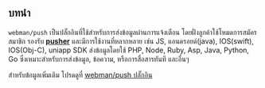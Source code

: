 ## บทนำ

`webman/push` เป็นปลั๊กอินที่ใช้สำหรับการส่งข้อมูลผ่านการแจ้งเตือน โดยฝั่งลูกค้าใช้โหมดการสมัครสมาชิก รองรับ **[pusher](https://pusher.com)** และมีการใช้งานที่หลากหลาย เช่น JS, แอนดรอยด์(java), IOS(swift), IOS(Obj-C), uniapp
SDK ส่งข้อมูลโดยใช้ PHP, Node, Ruby, Asp, Java, Python, Go ซึ่งเหมาะสำหรับการส่งข้อมูล, ข้อความ, หรือการสื่อสารทันที และอื่นๆ

สำหรับข้อมูลเพิ่มเติม โปรดดูที่ [webman/push ปลั๊กอิน](https://www.workerman.net/plugin/2)
